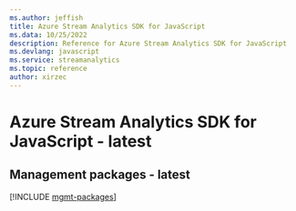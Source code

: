```yaml
---
ms.author: jeffish
title: Azure Stream Analytics SDK for JavaScript
ms.data: 10/25/2022
description: Reference for Azure Stream Analytics SDK for JavaScript
ms.devlang: javascript
ms.service: streamanalytics
ms.topic: reference
author: xirzec
---
```

# Azure Stream Analytics SDK for JavaScript - latest

## Management packages - latest
[!INCLUDE [mgmt-packages](stream-analytics-mgmt-index.md)]